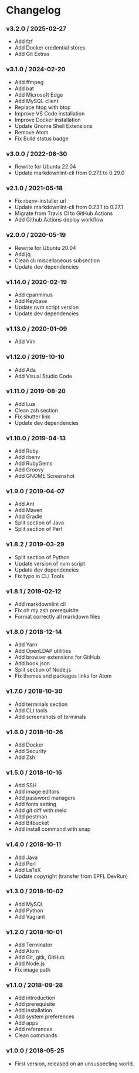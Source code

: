 Changelog
=========

### v3.2.0 / 2025-02-27

  - Add fzf
  - Add Docker credential stores
  - Add Git Extras

### v3.1.0 / 2024-02-20

  - Add ffmpeg
  - Add bat
  - Add Microsoft Edge
  - Add MySQL client
  - Replace htop with btop
  - Improve VS Code installation
  - Improve Docker installation
  - Update Gnome Shell Extensions
  - Remove Atom
  - Fix Build status badge

### v3.0.0 / 2022-06-30

  - Rewrite for Ubuntu 22.04
  - Update markdownlint-cli from 0.27.1 to 0.29.0

### v2.1.0 / 2021-05-18

  - Fix rbenv-installer url
  - Update markdownlint-cli from 0.23.1 to 0.27.1
  - Migrate from Travis CI to GitHub Actions
  - Add Github Actions deploy workflow

### v2.0.0 / 2020-05-19

  - Rewrite for Ubuntu 20.04
  - Add jq
  - Clean cli miscellaneous subsection
  - Update dev dependencies

### v1.14.0 / 2020-02-19

  - Add cpanminus
  - Add Keybase
  - Update nvm script version
  - Update dev dependencies

### v1.13.0 / 2020-01-09

  - Add Vim

### v1.12.0 / 2019-10-10

  - Add Ada
  - Add Visual Studio Code

### v1.11.0 / 2019-08-20

  - Add Lua
  - Clean zsh section
  - Fix shutter link
  - Update dev dependencies

### v1.10.0 / 2019-04-13

  - Add Ruby
  - Add rbenv
  - Add RubyGems
  - Add Groovy
  - Add GNOME Screenshot

### v1.9.0 / 2019-04-07

  - Add Ant
  - Add Maven
  - Add Gradle
  - Split section of Java
  - Split section of Perl

### v1.8.2 / 2019-03-29

  - Split section of Python
  - Update version of nvm script
  - Update dev dependencies
  - Fix typo in CLI Tools

### v1.8.1 / 2019-02-12

  - Add markdownlint cli
  - Fix oh my zsh prerequisite
  - Format correctly all markdown files

### v1.8.0 / 2018-12-14

  - Add Yarn
  - Add OpenLDAP utilities
  - Add browser extensions for GitHub
  - Add book.json
  - Split section of Node.js
  - Fix themes and packages links for Atom

### v1.7.0 / 2018-10-30

  - Add terminals section
  - Add CLI tools
  - Add screenshots of terminals

### v1.6.0 / 2018-10-26

  - Add Docker
  - Add Security
  - Add Zsh

### v1.5.0 / 2018-10-16

  - Add SSH
  - Add image editors
  - Add password managers
  - Add fonts setting
  - Add git diff with meld
  - Add postman
  - Add Bitbucket
  - Add install command with snap

### v1.4.0 / 2018-10-11

  - Add Java
  - Add Perl
  - Add LaTeX
  - Update copyright (transfer from EPFL DevRun)

### v1.3.0 / 2018-10-02

  - Add MySQL
  - Add Python
  - Add Vagrant

### v1.2.0 / 2018-10-01

  - Add Terminator
  - Add Atom
  - Add Git, gitk, GitHub
  - Add Node.js
  - Fix image path

### v1.1.0 / 2018-09-28

  - Add introduction
  - Add prerequisite
  - Add installation
  - Add system preferences
  - Add apps
  - Add references
  - Clean commands

### v1.0.0 / 2018-05-25

  - First version, released on an unsuspecting world.
